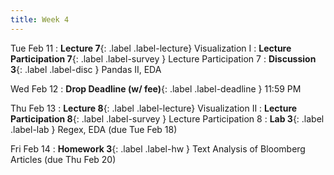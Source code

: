 ```yaml
---
title: Week 4
---
```


Tue Feb 11
: **Lecture 7**{: .label .label-lecture} Visualization I
: **Lecture Participation 7**{: .label .label-survey } Lecture Participation 7
: **Discussion 3**{: .label .label-disc } Pandas II, EDA

Wed Feb 12
: **Drop Deadline (w/ fee)**{: .label .label-deadline } 11:59 PM

Thu Feb 13
: **Lecture 8**{: .label .label-lecture} Visualization II
: **Lecture Participation 8**{: .label .label-survey } Lecture Participation 8
: **Lab 3**{: .label .label-lab } Regex, EDA (due Tue Feb 18)
<!-- : **Exam Prep 3**{: .label .label-examprep } RegEx -->


Fri Feb 14
: **Homework 3**{: .label .label-hw } Text Analysis of Bloomberg Articles (due Thu Feb 20)
